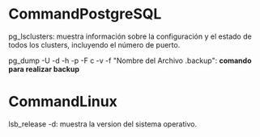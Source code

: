 # CommandPostgreSQL

pg_lsclusters: muestra información sobre la configuración y el estado de todos los clusters, incluyendo el número de puerto.

pg_dump -U <Usuario DB> -d <Nombre DB> -h <direccion IP> -p <Puerto DB> -F c -v -f "Nombre del Archivo .backup": **comando para realizar backup**

# CommandLinux

lsb_release -d: muestra la version del sistema operativo.
